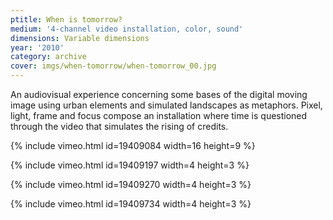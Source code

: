 ```yaml
---
ptitle: When is tomorrow?
medium: '4-channel video installation, color, sound'
dimensions: Variable dimensions
year: '2010'
category: archive
cover: imgs/when-tomorrow/when-tomorrow_00.jpg
---
```

An audiovisual experience concerning some bases of the digital moving image using urban elements and simulated landscapes as metaphors. Pixel, light, frame and focus compose an installation where time is questioned through the video that simulates the rising of credits.

{% include vimeo.html id=19409084 width=16 height=9 %}

{% include vimeo.html id=19409197 width=4 height=3 %}

{% include vimeo.html id=19409270 width=4 height=3 %}

{% include vimeo.html id=19409734 width=4 height=3 %}
